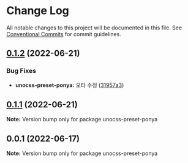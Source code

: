 # Change Log

All notable changes to this project will be documented in this file.
See [Conventional Commits](https://conventionalcommits.org) for commit guidelines.

## [0.1.2](https://github.com/dungsil/ponya/compare/v0.1.1...v0.1.2) (2022-06-21)

### Bug Fixes

* **unocss-preset-ponya:** 오타 수정 ([31957a3](https://github.com/dungsil/ponya/commit/31957a3632d7fc60286c67fdc76231f6913eb6e0))

## [0.1.1](https://github.com/dungsil/ponya/compare/v0.1.0...v0.1.1) (2022-06-21)

**Note:** Version bump only for package unocss-preset-ponya

## 0.0.1 (2022-06-17)

**Note:** Version bump only for package unocss-preset-ponya

